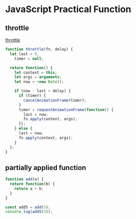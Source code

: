 # JavaScript Practical Function

## throttle

[throttle](throttle.md)

```js
function throttle(fn, delay) {
  let last = 0,
    timer = null;

  return function() {
    let context = this;
    let args = arguments;
    let now = +new Date();

    if (now - last < delay) {
      if (timer) {
        cancelAnimationFrame(timer);
      }
      timer = requestAnimationFrame(function() {
        last = now;
        fn.apply(context, args);
      });
    } else {
      last = now;
      fn.apply(context, args);
    }
  };
}
```

## partially applied function

```js
function add(a) {
  return function(b) {
    return a + b;
  }
}

const add5 = add(5);
console.log(add5(3));




